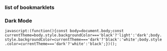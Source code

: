 ### list of bookmarklets

### Dark Mode

`
javascript:(function(){const body=document.body;const currentTheme=body.style.backgroundColor==='black'?'light':'dark';body.style.backgroundColor=currentTheme==='dark'?'black':'white';body.style.color=currentTheme==='dark'?'white':'black';})();
`
